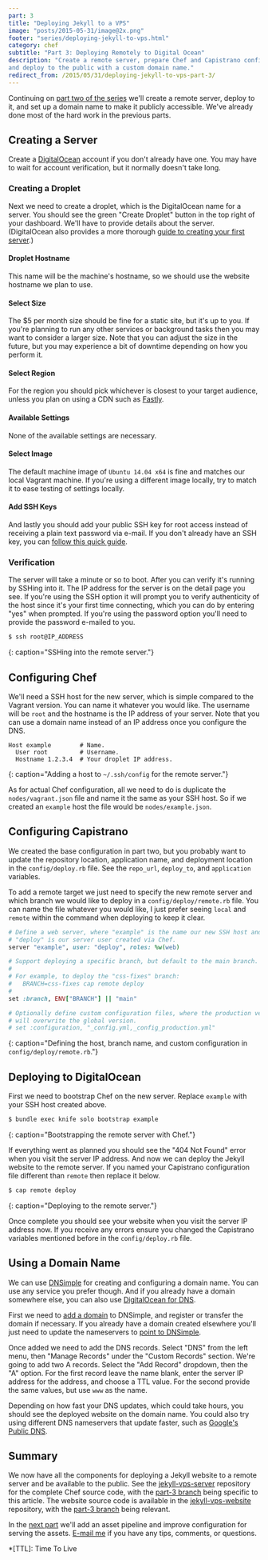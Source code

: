 ```yaml
---
part: 3
title: "Deploying Jekyll to a VPS"
image: "posts/2015-05-31/image@2x.png"
footer: "series/deploying-jekyll-to-vps.html"
category: chef
subtitle: "Part 3: Deploying Remotely to Digital Ocean"
description: "Create a remote server, prepare Chef and Capistrano configuration,
and deploy to the public with a custom domain name."
redirect_from: /2015/05/31/deploying-jekyll-to-vps-part-3/
---
```


Continuing on [part two of the series][1] we'll create a remote server, deploy
to it, and set up a domain name to make it publicly accessible. We've already
done most of the hard work in the previous parts.

## Creating a Server

Create a [DigitalOcean][2] account if you don't already have one. You may have
to wait for account verification, but it normally doesn't take long.

### Creating a Droplet

Next we need to create a droplet, which is the DigitalOcean name for a server.
You should see the green "Create Droplet" button in the top right of your
dashboard. We'll have to provide details about the server. (DigitalOcean also
provides a more thorough [guide to creating your first server][3].)

#### Droplet Hostname

This name will be the machine's hostname, so we should use the website hostname
we plan to use.

#### Select Size

The $5 per month size should be fine for a static site, but it's up to you. If
you're planning to run any other services or background tasks then you may want
to consider a larger size. Note that you can adjust the size in the future, but
you may experience a bit of downtime depending on how you perform it.

#### Select Region

For the region you should pick whichever is closest to your target audience,
unless you plan on using a CDN such as [Fastly][4].

#### Available Settings

None of the available settings are necessary.

#### Select Image

The default machine image of `Ubuntu 14.04 x64` is fine and matches our local
Vagrant machine. If you're using a different image locally, try to match it to
ease testing of settings locally.

#### Add SSH Keys

And lastly you should add your public SSH key for root access instead of
receiving a plain text password via e-mail. If you don't already have an SSH
key, you can [follow this quick guide][5].

### Verification

The server will take a minute or so to boot. After you can verify it's running
by SSHing into it. The IP address for the server is on the detail page you see.
If you're using the SSH option it will prompt you to verify authenticity of the
host since it's your first time connecting, which you can do by entering "yes"
when prompted. If you're using the password option you'll need to provide the
password e-mailed to you.

```sh
$ ssh root@IP_ADDRESS
```
{: caption="SSHing into the remote server."}

## Configuring Chef

We'll need a SSH host for the new server, which is simple compared to the
Vagrant version. You can name it whatever you would like. The username will be
`root` and the hostname is the IP address of your server. Note that you can use
a domain name instead of an IP address once you configure the DNS.

```ssh
Host example        # Name.
  User root         # Username.
  Hostname 1.2.3.4  # Your droplet IP address.
```
{: caption="Adding a host to `~/.ssh/config` for the remote server."}

As for actual Chef configuration, all we need to do is duplicate the
`nodes/vagrant.json` file and name it the same as your SSH host. So if we
created an `example` host the file would be `nodes/example.json`.

## Configuring Capistrano

We created the base configuration in part two, but you probably want to update
the repository location, application name, and deployment location in the
`config/deploy.rb` file. See the `repo_url`, `deploy_to`, and `application`
variables.

To add a remote target we just need to specify the new remote server and which
branch we would like to deploy in a `config/deploy/remote.rb` file. You can name
the file whatever you would like, I just prefer seeing `local` and `remote`
within the command when deploying to keep it clear.

```ruby
# Define a web server, where "example" is the name our new SSH host and
# "deploy" is our server user created via Chef.
server "example", user: "deploy", roles: %w(web)

# Support deploying a specific branch, but default to the main branch.
#
# For example, to deploy the "css-fixes" branch:
#   BRANCH=css-fixes cap remote deploy
#
set :branch, ENV["BRANCH"] || "main"

# Optionally define custom configuration files, where the production version
# will overwrite the global version.
# set :configuration, "_config.yml,_config_production.yml"
```
{: caption="Defining the host, branch name, and custom configuration in
`config/deploy/remote.rb`."}

## Deploying to DigitalOcean

First we need to bootstrap Chef on the new server. Replace `example` with your
SSH host created above.

```sh
$ bundle exec knife solo bootstrap example
```
{: caption="Bootstrapping the remote server with Chef."}

If everything went as planned you should see the "404 Not Found" error when you
visit the server IP address. And now we can deploy the Jekyll website to the
remote server. If you named your Capistrano configuration file different than
`remote` then replace it below.

```sh
$ cap remote deploy
```
{: caption="Deploying to the remote server."}

Once complete you should see your website when you visit the server IP address
now. If you receive any errors ensure you changed the Capistrano variables
mentioned before in the `config/deploy.rb` file.

## Using a Domain Name

We can use [DNSimple][6] for creating and configuring a domain name. You can use
any service you prefer though. And if you already have a domain somewhere else,
you can also use [DigitalOcean for DNS][7].

First we need to [add a domain][8] to DNSimple, and register or transfer the
domain if necessary. If you already have a domain created elsewhere you'll just
need to update the nameservers to [point to DNSimple][9].

Once added we need to add the DNS records. Select "DNS" from the left menu, then
"Manage Records" under the "Custom Records" section. We're going to add two A
records. Select the "Add Record" dropdown, then the "A" option. For the first
record leave the name blank, enter the server IP address for the address, and
choose a TTL value. For the second provide the same values, but use `www` as the
name.

Depending on how fast your DNS updates, which could take hours, you should see
the deployed website on the domain name. You could also try using different DNS
nameservers that update faster, such as [Google's Public DNS][10].

## Summary

We now have all the components for deploying a Jekyll website to a remote server
and be available to the public. See the [jekyll-vps-server][11] repository for
the complete Chef source code, with the [part-3 branch][12] being specific to
this article. The website source code is available in the
[jekyll-vps-website][13] repository, with the [part-3 branch][14] being
relevant.

In the [next part][15] we'll add an asset pipeline and improve configuration for
serving the assets. [E-mail me](mailto:hello@tristandunn.com) if you have any
tips, comments, or questions.

[1]: /2015/05/05/deploying-jekyll-to-vps-part-2/
[2]: https://www.digitalocean.com
[3]: https://www.digitalocean.com/docs/droplets/how-to/create/
[4]: https://www.fastly.com
[5]: https://git-scm.com/book/en/v2/Git-on-the-Server-Generating-Your-SSH-Public-Key
[6]: https://dnsimple.com/r/3edceb992aa254
[7]: https://docs.digitalocean.com/products/networking/dns/
[8]: https://dnsimple.com/tlds
[9]: https://support.dnsimple.com/articles/dnsimple-nameservers/
[10]: https://developers.google.com/speed/public-dns/docs/using
[11]: https://github.com/tristandunn/jekyll-vps-server
[12]: https://github.com/tristandunn/jekyll-vps-server/compare/part-2...part-3
[13]: https://github.com/tristandunn/jekyll-vps-website
[14]: https://github.com/tristandunn/jekyll-vps-website/compare/part-2...part-3
[15]: /2015/10/14/deploying-jekyll-to-vps-part-4/

*[TTL]: Time To Live
